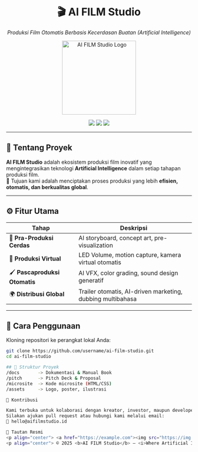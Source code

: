 <h1 align="center">🎬 AI FILM Studio</h1>
<p align="center"><i>Produksi Film Otomatis Berbasis Kecerdasan Buatan (Artificial Intelligence)</i></p>

<p align="center">
  <img src="https://via.placeholder.com/240x240.png?text=AI+Film+Studio" alt="AI FILM Studio Logo" width="200"/>
</p>

<p align="center">
  <img src="https://img.shields.io/badge/Build-AI%20Powered-blue?style=for-the-badge&logo=github" />
  <img src="https://img.shields.io/badge/Status-Active-success?style=for-the-badge&logo=vercel" />
  <img src="https://img.shields.io/badge/License-MIT-yellow?style=for-the-badge" />
</p>

---

## 🌟 Tentang Proyek
**AI FILM Studio** adalah ekosistem produksi film inovatif yang mengintegrasikan teknologi **Artificial Intelligence** dalam setiap tahapan produksi film.  
🎯 Tujuan kami adalah menciptakan proses produksi yang lebih **efisien, otomatis, dan berkualitas global**.

---

## ⚙️ Fitur Utama
| Tahap | Deskripsi |
|-------|-----------|
| 🎨 **Pra-Produksi Cerdas** | AI storyboard, concept art, pre-visualization |
| 🎥 **Produksi Virtual** | LED Volume, motion capture, kamera virtual otomatis |
| 🖌️ **Pascaproduksi Otomatis** | AI VFX, color grading, sound design generatif |
| 🌍 **Distribusi Global** | Trailer otomatis, AI-driven marketing, dubbing multibahasa |

---

## 🚀 Cara Penggunaan
Kloning repositori ke perangkat lokal Anda:

```bash
git clone https://github.com/username/ai-film-studio.git
cd ai-film-studio

## 🚀 Struktur Proyek
/docs       -> Dokumentasi & Manual Book
/pitch      -> Pitch Deck & Proposal
/microsite  -> Kode microsite (HTML/CSS)
/assets     -> Logo, poster, ilustrasi

🤝 Kontribusi

Kami terbuka untuk kolaborasi dengan kreator, investor, maupun developer AI.
Silakan ajukan pull request atau hubungi kami melalui email:
📩 hello@aifilmstudio.id

📡 Tautan Resmi
<p align="center"> <a href="https://example.com"><img src="https://img.shields.io/badge/🌐%20Website-000000?style=for-the-badge" /></a> <a href="https://instagram.com"><img src="https://img.shields.io/badge/📷%20Instagram-E4405F?style=for-the-badge&logo=instagram&logoColor=white" /></a> <a href="https://youtube.com"><img src="https://img.shields.io/badge/▶️%20YouTube-FF0000?style=for-the-badge&logo=youtube&logoColor=white" /></a> <a href="https://linkedin.com"><img src="https://img.shields.io/badge/💼%20LinkedIn-0077B5?style=for-the-badge&logo=linkedin&logoColor=white" /></a> </p>
<p align="center"> © 2025 <b>AI FILM Studio</b> — <i>Where Artificial Intelligence Meets Cinematic Art</i> </p> ```
